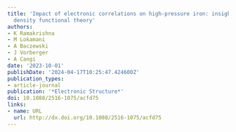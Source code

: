 ```yaml
---
title: 'Impact of electronic correlations on high-pressure iron: insights from time-dependent
  density functional theory'
authors:
- K Ramakrishna
- M Lokamani
- A Baczewski
- J Vorberger
- A Cangi
date: '2023-10-01'
publishDate: '2024-04-17T10:25:47.424600Z'
publication_types:
- article-journal
publication: '*Electronic Structure*'
doi: 10.1088/2516-1075/acfd75
links:
- name: URL
  url: http://dx.doi.org/10.1088/2516-1075/acfd75
---
```

